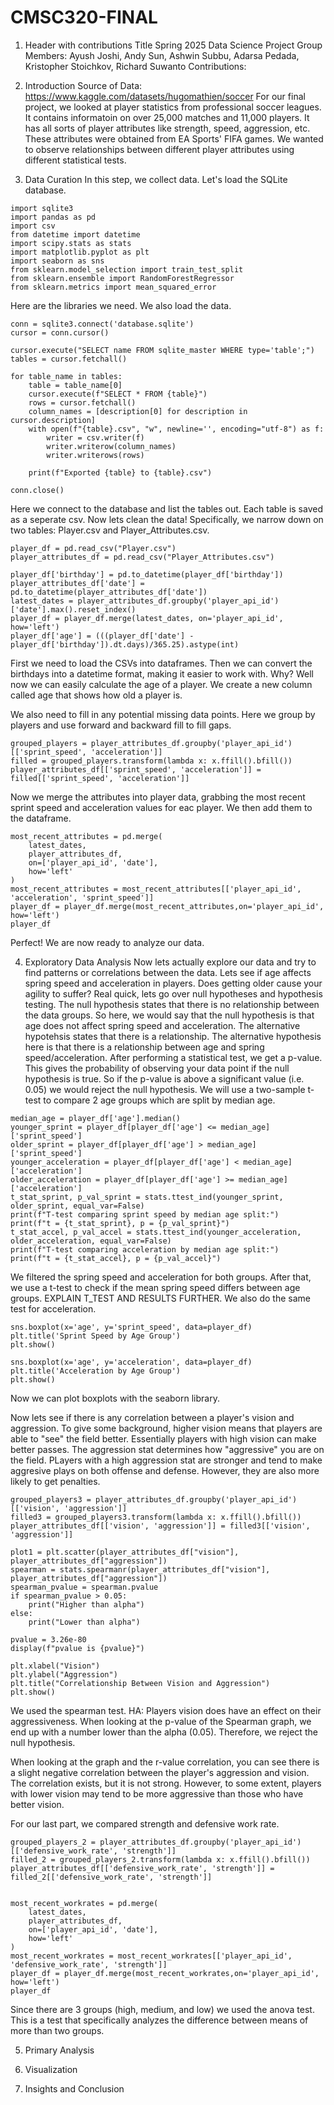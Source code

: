 # CMSC320-FINAL

1. Header with contributions
  Title
  Spring 2025 Data Science Project
  Group Members: Ayush Joshi, Andy Sun, Ashwin Subbu, Adarsa Pedada, Kristopher Stoichkov, Richard Suwanto
  Contributions:


2. Introduction
  Source of Data: https://www.kaggle.com/datasets/hugomathien/soccer
  For our final project, we looked at player statistics from professional soccer leagues. It contains informatoin on over 25,000 matches and 11,000 players. It has all sorts of player attributes like strength, speed, aggression, etc. These attributes were obtained from EA Sports' FIFA games. 
We wanted to observe relationships between different player attributes using different statistical tests. 

3. Data Curation
In this step, we collect data. Let's load the SQLite database.  
```
import sqlite3
import pandas as pd
import csv
from datetime import datetime
import scipy.stats as stats
import matplotlib.pyplot as plt
import seaborn as sns
from sklearn.model_selection import train_test_split
from sklearn.ensemble import RandomForestRegressor
from sklearn.metrics import mean_squared_error
```
Here are the libraries we need. We also load the data.

```
conn = sqlite3.connect('database.sqlite')
cursor = conn.cursor()

cursor.execute("SELECT name FROM sqlite_master WHERE type='table';")
tables = cursor.fetchall()

for table_name in tables:
    table = table_name[0]
    cursor.execute(f"SELECT * FROM {table}")
    rows = cursor.fetchall()
    column_names = [description[0] for description in cursor.description]
    with open(f"{table}.csv", "w", newline='', encoding="utf-8") as f:
        writer = csv.writer(f)
        writer.writerow(column_names)
        writer.writerows(rows)

    print(f"Exported {table} to {table}.csv")

conn.close()
```
Here we connect to the database and list the tables out. Each table is saved as a seperate csv. 
Now lets clean the data! 
Specifically, we narrow down on two tables: Player.csv and Player_Attributes.csv.

```
player_df = pd.read_csv("Player.csv")
player_attributes_df = pd.read_csv("Player_Attributes.csv")

player_df['birthday'] = pd.to_datetime(player_df['birthday'])
player_attributes_df['date'] = pd.to_datetime(player_attributes_df['date'])
latest_dates = player_attributes_df.groupby('player_api_id')['date'].max().reset_index()
player_df = player_df.merge(latest_dates, on='player_api_id', how='left')
player_df['age'] = (((player_df['date'] - player_df['birthday']).dt.days)/365.25).astype(int)
```

First we need to load the CSVs into dataframes. Then we can convert the birthdays into a datetime format, making it easier to work with. 
Why? Well now we can easily calculate the age of a player. We create a new column called age that shows how old a player is. 

We also need to fill in any potential missing data points. Here we group by players and use forward and backward fill to fill gaps. 
```
grouped_players = player_attributes_df.groupby('player_api_id')[['sprint_speed', 'acceleration']]
filled = grouped_players.transform(lambda x: x.ffill().bfill())
player_attributes_df[['sprint_speed', 'acceleration']] = filled[['sprint_speed', 'acceleration']]
```

Now we merge the attributes into player data, grabbing the most recent sprint speed and acceleration values for eac player. We then add them to the dataframe. 
```
most_recent_attributes = pd.merge(
    latest_dates,
    player_attributes_df,
    on=['player_api_id', 'date'],
    how='left'
)
most_recent_attributes = most_recent_attributes[['player_api_id', 'acceleration', 'sprint_speed']]
player_df = player_df.merge(most_recent_attributes,on='player_api_id', how='left')
player_df
```

Perfect! We are now ready to analyze our data. 

4. Exploratory Data Analysis
  Now lets actually explore our data and try to find patterns or correlations between the data. 
Lets see if age affects spring speed and acceleration in players. Does getting older cause your agility to suffer? 
Real quick, lets go over null hypotheses and hypothesis testing.
The null hypothesis states that there is no relationship between the data groups. So here, we would say that the null hypothesis is that age does not affect spring speed and acceleration.
The alternative hypotehsis states that there is a relationship. The alternative hypothesis here is that there is a relationship between age and spring speed/acceleration. 
After performing a statistical test, we get a p-value. This gives the probability of observing your data point if the null hypothesis is true. 
So if the p-value is above a significant value (i.e. 0.05) we would reject the null hypothesis. 
We will use a two-sample t-test to compare 2 age groups which are split by median age. 
```
median_age = player_df['age'].median()
younger_sprint = player_df[player_df['age'] <= median_age]['sprint_speed']
older_sprint = player_df[player_df['age'] > median_age]['sprint_speed']
younger_acceleration = player_df[player_df['age'] < median_age]['acceleration']
older_acceleration = player_df[player_df['age'] >= median_age]['acceleration']
t_stat_sprint, p_val_sprint = stats.ttest_ind(younger_sprint, older_sprint, equal_var=False)
print(f"T-test comparing sprint speed by median age split:")
print(f"t = {t_stat_sprint}, p = {p_val_sprint}")
t_stat_accel, p_val_accel = stats.ttest_ind(younger_acceleration, older_acceleration, equal_var=False)
print(f"T-test comparing acceleration by median age split:")
print(f"t = {t_stat_accel}, p = {p_val_accel}")
```
We filtered the spring speed and acceleration for both groups. 
After that, we use a t-test to check if the mean spring speed differs between age groups. EXPLAIN T_TEST AND RESULTS FURTHER.
We also do the same test for acceleration. 

```
sns.boxplot(x='age', y='sprint_speed', data=player_df)
plt.title('Sprint Speed by Age Group')
plt.show()

sns.boxplot(x='age', y='acceleration', data=player_df)
plt.title('Acceleration by Age Group')
plt.show()
```
Now we can plot boxplots with the seaborn library. 

Now lets see if there is any correlation between a player's vision and aggression. To give some background, higher vision means that players are able to "see" the field better. Essentially players with high vision can make better passes. 
The aggression stat determines how "aggressive" you are on the field. PLayers with a high aggression stat are stronger and tend to make aggresive plays on both offense and defense. However, they are also more likely to get penalties. 

```
grouped_players3 = player_attributes_df.groupby('player_api_id')[['vision', 'aggression']]
filled3 = grouped_players3.transform(lambda x: x.ffill().bfill())
player_attributes_df[['vision', 'aggression']] = filled3[['vision', 'aggression']]

plot1 = plt.scatter(player_attributes_df["vision"], player_attributes_df["aggression"])
spearman = stats.spearmanr(player_attributes_df["vision"], player_attributes_df["aggression"])
spearman_pvalue = spearman.pvalue
if spearman_pvalue > 0.05:
    print("Higher than alpha")
else:
    print("Lower than alpha")

pvalue = 3.26e-80
display(f"pvalue is {pvalue}")

plt.xlabel("Vision")
plt.ylabel("Aggression")
plt.title("Correlationship Between Vision and Aggression")
plt.show()
```
We used the spearman test.
HA: Players vision does have an effect on their aggressiveness.
When looking at the p-value of the Spearman graph, we end up with a number lower than the alpha (0.05). Therefore, we reject the null hypothesis.

When looking at the graph and the r-value correlation, you can see there is a slight negative correlation between the player's aggression and vision. The correlation exists, but it is not strong. However, to some extent, players with lower vision may tend to be more aggressive than those who have better vision.


For our last part, we compared strength and defensive work rate. 
```
grouped_players_2 = player_attributes_df.groupby('player_api_id')[['defensive_work_rate', 'strength']]
filled_2 = grouped_players_2.transform(lambda x: x.ffill().bfill())
player_attributes_df[['defensive_work_rate', 'strength']] = filled_2[['defensive_work_rate', 'strength']]


most_recent_workrates = pd.merge(
    latest_dates,
    player_attributes_df,
    on=['player_api_id', 'date'],
    how='left'
)
most_recent_workrates = most_recent_workrates[['player_api_id', 'defensive_work_rate', 'strength']]
player_df = player_df.merge(most_recent_workrates,on='player_api_id', how='left')
player_df
```
Since there are 3 groups (high, medium, and low) we used the anova test. This is a test that specifically analyzes the difference between means of more than two groups. 

5. Primary Analysis

6. Visualization

7. Insights and Conclusion 
